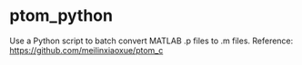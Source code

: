 # ptom_python
Use a Python script to batch convert MATLAB .p files to .m files.
Reference: https://github.com/meilinxiaoxue/ptom_c

